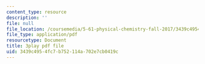 ```yaml
---
content_type: resource
description: ''
file: null
file_location: /coursemedia/5-61-physical-chemistry-fall-2017/3439c4954fc7b752114a702e7cb0419c_zwH9MjZl3v4.pdf
file_type: application/pdf
resourcetype: Document
title: 3play pdf file
uid: 3439c495-4fc7-b752-114a-702e7cb0419c
---
```

